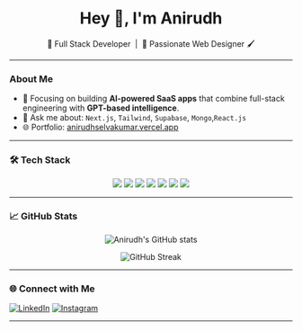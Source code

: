 <h1 align="center">Hey 👋, I'm Anirudh</h1>
<p align="center">🚀 Full Stack Developer &nbsp;|&nbsp; 🎨 Passionate Web Designer 🖌️</p>

---

###  About Me

- 🧠 Focusing on building **AI-powered SaaS apps** that combine full-stack engineering with **GPT-based intelligence**.
- 💬 Ask me about: `Next.js`, `Tailwind`, `Supabase`, `Mongo`,`React.js`
- 🌐 Portfolio: [anirudhselvakumar.vercel.app](https://anirudhselvakumar31.vercel.app/)

---

### 🛠 Tech Stack

<p align="center">
  <img src="https://img.shields.io/badge/MongoDB-4EA94B?style=for-the-badge&logo=mongodb&logoColor=white"/>
  <img src="https://img.shields.io/badge/Express.js-404D59?style=for-the-badge"/>
  <img src="https://img.shields.io/badge/React-20232A?style=for-the-badge&logo=react"/>
  <img src="https://img.shields.io/badge/Node.js-339933?style=for-the-badge&logo=nodedotjs"/>
  <img src="https://img.shields.io/badge/Next.js-black?style=for-the-badge&logo=nextdotjs"/>
  <img src="https://img.shields.io/badge/TailwindCSS-38B2AC?style=for-the-badge&logo=tailwind-css"/>
  <img src="https://img.shields.io/badge/Supabase-3ECF8E?style=for-the-badge&logo=supabase"/>
</p>

---

### 📈 GitHub Stats

<p align="center">
  <img src="https://github-readme-stats.vercel.app/api?username=AnirudhS3110&show_icons=true&theme=radical" alt="Anirudh's GitHub stats" />
</p>

<p align="center">
  <img src="https://streak-stats.demolab.com?user=AnirudhS3110&theme=radical&hide_border=true" alt="GitHub Streak" />
</p>


---

### 🌐 Connect with Me

[![LinkedIn](https://img.shields.io/badge/LinkedIn-blue?style=for-the-badge&logo=linkedin)](https://www.linkedin.com/in/anirudh-selvakumar-45948b2a7/)
[![Instagram](https://img.shields.io/badge/Instagram-purple?style=for-the-badge&logo=instagram)](https://www.instagram.com/_.anirudh1012._/)

---



